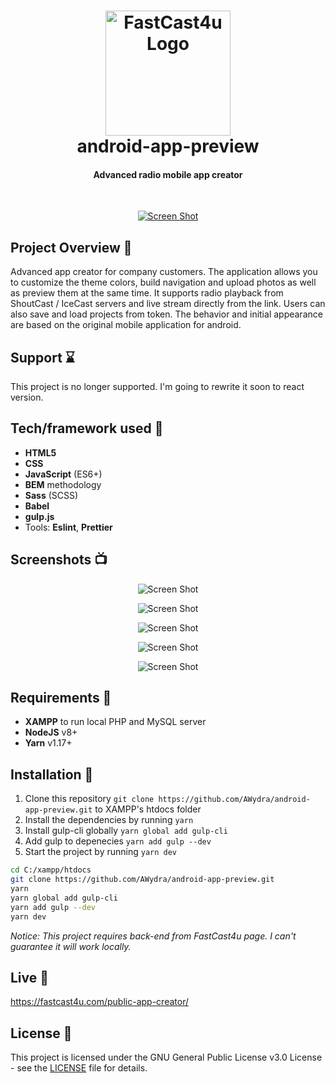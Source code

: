 
<h1 align="center">
  <a href="https://fastcast4u.com"><img src="https://fastcast4u.com/images/logo-dark.png" alt="FastCast4u Logo" width="200"></a>
  <br>
	android-app-preview
  <br>
</h1>

<h4 align="center">Advanced radio mobile app creator</h4>
<br>
<p align="center">
  <a href="https://webnew.fastcast4u.com">
    <img src="https://i.ibb.co/5rjBqkY/1.png"
         alt="Screen Shot">
  </a>
</p>

## Project Overview 🎉

Advanced app creator for company customers. The application allows you to customize the theme colors, build navigation and upload photos as well as preview them at the same time. It supports radio playback from ShoutCast / IceCast servers and live stream directly from the link. Users can also save and load projects from token. The behavior and initial appearance are based on the original mobile application for android.

## Support ⌛

This project is no longer supported. I'm going to rewrite it soon to react version.

## Tech/framework used 🔧

- **HTML5**
- **CSS**
- **JavaScript** (ES6+)
- **BEM** methodology
- **Sass** (SCSS)
- **Babel**
- **gulp.js**
- Tools: **Eslint**, **Prettier**

## Screenshots 📺

<p align="center">
    <img src="https://i.ibb.co/T8FJGns/2.png" alt="Screen Shot">
</p>

<p align="center">
    <img src="https://i.ibb.co/BrnXQ98/3.png" alt="Screen Shot">
</p>

<p align="center">
    <img src="https://i.ibb.co/jHFhhTw/4.png" alt="Screen Shot">
</p>

<p align="center">
    <img src="https://i.ibb.co/XYTkTxX/5.png" alt="Screen Shot">
</p>

<p align="center">
    <img src="https://i.ibb.co/k3vnSgf/6.png" alt="Screen Shot">
</p>

## Requirements 🔨

- **XAMPP** to run local PHP and MySQL server
- **NodeJS** v8+
- **Yarn** v1.17+

## Installation 💾

1. Clone this repository `git clone https://github.com/AWydra/android-app-preview.git` to XAMPP's htdocs folder
2. Install the dependencies by running `yarn`
3. Install gulp-cli globally `yarn global add gulp-cli`
2. Add gulp to depenecies `yarn add gulp --dev`
5. Start the project by running `yarn dev`

```bash
cd C:/xampp/htdocs
git clone https://github.com/AWydra/android-app-preview.git
yarn
yarn global add gulp-cli
yarn add gulp --dev
yarn dev
```
*Notice: This project requires back-end from FastCast4u page. I can't guarantee it will work locally.*

## Live 📍

<a href="https://fastcast4u.com/public-app-creator/">https://fastcast4u.com/public-app-creator/</a>

## License 📜

This project is licensed under the GNU General Public License v3.0 License - see the [LICENSE](LICENSE) file for details.

<br>
